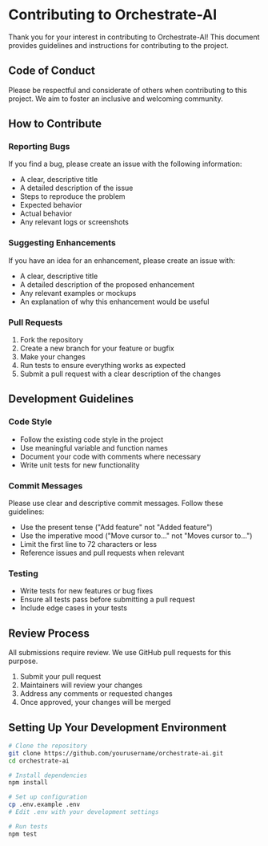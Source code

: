 # Contributing to Orchestrate-AI

Thank you for your interest in contributing to Orchestrate-AI! This document provides guidelines and instructions for contributing to the project.

## Code of Conduct

Please be respectful and considerate of others when contributing to this project. We aim to foster an inclusive and welcoming community.

## How to Contribute

### Reporting Bugs

If you find a bug, please create an issue with the following information:

- A clear, descriptive title
- A detailed description of the issue
- Steps to reproduce the problem
- Expected behavior
- Actual behavior
- Any relevant logs or screenshots

### Suggesting Enhancements

If you have an idea for an enhancement, please create an issue with:

- A clear, descriptive title
- A detailed description of the proposed enhancement
- Any relevant examples or mockups
- An explanation of why this enhancement would be useful

### Pull Requests

1. Fork the repository
2. Create a new branch for your feature or bugfix
3. Make your changes
4. Run tests to ensure everything works as expected
5. Submit a pull request with a clear description of the changes

## Development Guidelines

### Code Style

- Follow the existing code style in the project
- Use meaningful variable and function names
- Document your code with comments where necessary
- Write unit tests for new functionality

### Commit Messages

Please use clear and descriptive commit messages. Follow these guidelines:

- Use the present tense ("Add feature" not "Added feature")
- Use the imperative mood ("Move cursor to..." not "Moves cursor to...")
- Limit the first line to 72 characters or less
- Reference issues and pull requests when relevant

### Testing

- Write tests for new features or bug fixes
- Ensure all tests pass before submitting a pull request
- Include edge cases in your tests

## Review Process

All submissions require review. We use GitHub pull requests for this purpose.

1. Submit your pull request
2. Maintainers will review your changes
3. Address any comments or requested changes
4. Once approved, your changes will be merged

## Setting Up Your Development Environment

```bash
# Clone the repository
git clone https://github.com/yourusername/orchestrate-ai.git
cd orchestrate-ai

# Install dependencies
npm install

# Set up configuration
cp .env.example .env
# Edit .env with your development settings

# Run tests
npm test
```